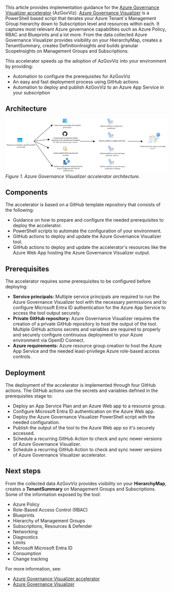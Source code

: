 This article provides implementation guidance for the [Azure Governance Visualizer accelerator](https://github.com/Azure/Azure-Governance-Visualizer-Accelerator) (AzGovViz). [Azure Governance Visualizer](https://github.com/azure/azure-governance-visualizer) is a PowerShell based script that iterates your Azure Tenant´s Management Group hierarchy down to Subscription level and resources within each. It captures most relevant Azure governance capabilities such as Azure Policy, RBAC and Blueprints and a lot more. From the data collected Azure Governance Visualizer provides visibility on your HierarchyMap, creates a TenantSummary, creates DefinitionInsights and builds granular ScopeInsights on Management Groups and Subscriptions.

This accelerator speeds up the adoption of AzGovViz into your environment by providing:

- Automation to configure the prerequisites for AzGovViz
- An easy and fast deployment process using GitHub actions
- Automation to deploy and publish AzGovViz to an Azure App Service in your subscription

## Architecture

[![Diagram showing the architecutre of the Azure Governance Visualizer accelerator.](images/AzGovViz-accelerator-architecture.png)](images/AzGovViz-accelerator-architecture.png)
*Figure 1. Azure Governance Visualizer accelerator architecture.*

## Components

The accelerator is based on a GitHub template repository that consists of the following:

- Guidance on how to prepare and configure the needed prerequisites to deploy the accelerator.
- PowerShell scripts to automate the configuration of your environment.
- GitHub actions to deploy and update the Azure Governance Visualizer tool.
- GitHub actions to deploy and update the accelerator's resources like the Azure Web App hosting the Azure Governance Visualizer output.

## Prerequisites

The accelerator requires some prerequisites to be configured before deploying:

- **Service principals:** Multiple service principals are required to run the Azure Governance Visualizer tool with the necessary permissions and to configure Microsoft Entra ID authentication for the Azure App Service to access the tool output securely.
- **Private GitHub repository:** Azure Governance Visualizer requires the creation of a private GitHub repository to host the output of the tool. Multiple GitHub actions secrets and variables are required to properly and securely configure continuous deployment to your Azure environment via OpenID Connect.
- **Azure requirements:** Azure resource group creation to host the Azure App Service and the needed least-privilege Azure role-based access controls.

## Deployment

The deployment of the accelerator is implemented through four GitHub actions. The GitHub actions use the secrets and variables defined in the prerequisites stage to:

- Deploy an App Service Plan and an Azure Web app to a resource group.
- Configure Microsoft Entra ID authentication on the Azure Web app.
- Deploy the Azure Governance Visualizer PowerShell script with the needed configuration.
- Publish the output of the tool to the Azure Web app so it's securely accessed.
- Schedule a recurring GitHub Action to check and sync newer versions of Azure Governance Visualizer.
- Schedule a recurring GitHub Action to check and sync newer versions of Azure Governance Visualizer accelerator.

## Next steps

From the collected data AzGovViz provides visibility on your **HierarchyMap**, creates a **TenantSummary** on Management Groups and Subscriptions. Some of the information exposed by the tool:

- Azure Policy
- Role-Based Access Control (RBAC)
- Blueprints
- Hierarchy of Management Groups
- Subscriptions, Resources & Defender
- Networking
- Diagnostics
- Limits
- Microsoft Microsoft Entra ID
- Consumption
- Change tracking

For more information, see:

- [Azure Governance Visualizer accelerator](https://github.com/Azure/Azure-Governance-Visualizer-Accelerator)
- [Azure Governance Visualizer](https://github.com/JulianHayward/Azure-MG-Sub-Governance-Reporting)
